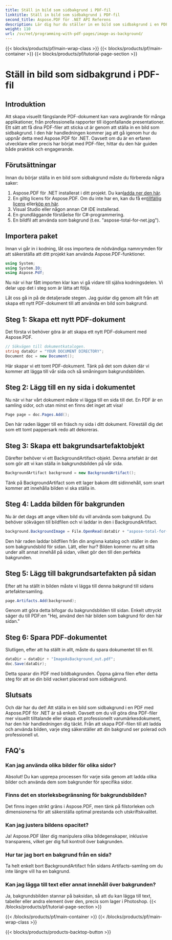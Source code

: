 ```yaml
---
title: Ställ in bild som sidbakgrund i PDF-fil
linktitle: Ställ in bild som sidbakgrund i PDF-fil
second_title: Aspose.PDF för .NET API Referens
description: Lär dig hur du ställer in en bild som sidbakgrund i en PDF med Aspose.PDF för .NET med denna steg-för-steg-guide. Skapa professionella, visuellt tilltalande dokument.
weight: 110
url: /sv/net/programming-with-pdf-pages/image-as-background/
---
```


{{< blocks/products/pf/main-wrap-class >}}
{{< blocks/products/pf/main-container >}}
{{< blocks/products/pf/tutorial-page-section >}}

# Ställ in bild som sidbakgrund i PDF-fil

## Introduktion

Att skapa visuellt fängslande PDF-dokument kan vara avgörande för många applikationer, från professionella rapporter till iögonfallande presentationer. Ett sätt att få dina PDF-filer att sticka ut är genom att ställa in en bild som sidbakgrund. I den här handledningen kommer jag att gå igenom hur du uppnår detta med Aspose.PDF för .NET. Oavsett om du är en erfaren utvecklare eller precis har börjat med PDF-filer, hittar du den här guiden både praktisk och engagerande.

## Förutsättningar

Innan du börjar ställa in en bild som sidbakgrund måste du förbereda några saker:

1.  Aspose.PDF för .NET installerat i ditt projekt. Du kan[ladda ner den här](https://releases.aspose.com/pdf/net/).
2.  En giltig licens för Aspose.PDF. Om du inte har en, kan du få en[tillfällig licens](https://purchase.aspose.com/temporary-license/) eller[köp en här](https://purchase.aspose.com/buy).
3. Visual Studio eller någon annan C# IDE installerad.
4. En grundläggande förståelse för C#-programmering.
5. En bildfil att använda som bakgrund (t.ex. "aspose-total-for-net.jpg").

## Importera paket

Innan vi går in i kodning, låt oss importera de nödvändiga namnrymden för att säkerställa att ditt projekt kan använda Aspose.PDF-funktioner.

```csharp
using System;
using System.IO;
using Aspose.Pdf;
```

Nu när vi har fått importen klar kan vi gå vidare till själva kodningsdelen. Vi delar upp det i steg som är lätta att följa.

Låt oss gå in på de detaljerade stegen. Jag guidar dig genom allt från att skapa ett nytt PDF-dokument till att använda en bild som bakgrund.

## Steg 1: Skapa ett nytt PDF-dokument

Det första vi behöver göra är att skapa ett nytt PDF-dokument med Aspose.PDF.

```csharp
// Sökvägen till dokumentkatalogen.
string dataDir = "YOUR DOCUMENT DIRECTORY";
Document doc = new Document();
```

Här skapar vi ett tomt PDF-dokument. Tänk på det som duken där vi kommer att lägga till vår sida och så småningom bakgrundsbilden.

## Steg 2: Lägg till en ny sida i dokumentet

Nu när vi har vårt dokument måste vi lägga till en sida till det. En PDF är en samling sidor, och utan minst en finns det inget att visa!

```csharp
Page page = doc.Pages.Add();
```

Den här raden lägger till en fräsch ny sida i ditt dokument. Föreställ dig det som ett tomt pappersark redo att dekoreras.

## Steg 3: Skapa ett bakgrundsartefaktobjekt

Därefter behöver vi ett BackgroundArtifact-objekt. Denna artefakt är det som gör att vi kan ställa in bakgrundsbilden på vår sida.

```csharp
BackgroundArtifact background = new BackgroundArtifact();
```

Tänk på BackgroundArtifact som ett lager bakom ditt sidinnehåll, som snart kommer att innehålla bilden vi ska ställa in.

## Steg 4: Ladda bilden för bakgrunden

Nu är det dags att ange vilken bild du vill använda som bakgrund. Du behöver sökvägen till bildfilen och vi laddar in den i BackgroundArtifact.

```csharp
background.BackgroundImage = File.OpenRead(dataDir + "aspose-total-for-net.jpg");
```

Den här raden laddar bildfilen från din angivna katalog och ställer in den som bakgrundsbild för sidan. Lätt, eller hur? Bilden kommer nu att sitta under allt annat innehåll på sidan, vilket gör den till den perfekta bakgrunden.

## Steg 5: Lägg till bakgrundsartefakten på sidan

Efter att ha ställt in bilden måste vi lägga till denna bakgrund till sidans artefaktersamling.

```csharp
page.Artifacts.Add(background);
```

Genom att göra detta bifogar du bakgrundsbilden till sidan. Enkelt uttryckt säger du till PDF:en "Hej, använd den här bilden som bakgrund för den här sidan."

## Steg 6: Spara PDF-dokumentet

Slutligen, efter att ha ställt in allt, måste du spara dokumentet till en fil.

```csharp
dataDir = dataDir + "ImageAsBackground_out.pdf";
doc.Save(dataDir);
```

Detta sparar din PDF med bildbakgrunden. Öppna gärna filen efter detta steg för att se din bild vackert placerad som sidbakgrund.

## Slutsats

Och där har du det! Att ställa in en bild som sidbakgrund i en PDF med Aspose.PDF för .NET är så enkelt. Oavsett om du vill göra dina PDF-filer mer visuellt tilltalande eller skapa ett professionellt varumärkesdokument, har den här handledningen dig täckt. Från att skapa PDF-filen till att ladda och använda bilden, varje steg säkerställer att din bakgrund ser polerad och professionell ut.

## FAQ's

### Kan jag använda olika bilder för olika sidor?
Absolut! Du kan upprepa processen för varje sida genom att ladda olika bilder och använda dem som bakgrunder för specifika sidor.

### Finns det en storleksbegränsning för bakgrundsbilden?
Det finns ingen strikt gräns i Aspose.PDF, men tänk på filstorleken och dimensionerna för att säkerställa optimal prestanda och utskriftskvalitet.

### Kan jag justera bildens opacitet?
Ja! Aspose.PDF låter dig manipulera olika bildegenskaper, inklusive transparens, vilket ger dig full kontroll över bakgrunden.

### Hur tar jag bort en bakgrund från en sida?
Ta helt enkelt bort BackgroundArtifact från sidans Artifacts-samling om du inte längre vill ha en bakgrund.

### Kan jag lägga till text eller annat innehåll över bakgrunden?
Ja, bakgrundsbilden stannar på baksidan, så att du kan lägga till text, tabeller eller andra element över den, precis som lager i Photoshop.
{{< /blocks/products/pf/tutorial-page-section >}}

{{< /blocks/products/pf/main-container >}}
{{< /blocks/products/pf/main-wrap-class >}}

{{< blocks/products/products-backtop-button >}}
